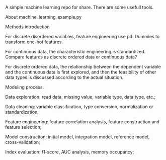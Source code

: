 A simple machine learning repo for share. There are some usefull tools.

About machine_learning_example.py

Methods introduction

  For discrete disordered variables, feature engineering use pd. Dummies to transform one-hot features.
  
  For continuous data, the characteristic engineering is standardized. Compare features as discrete ordered data or continuous data?
  
  For discrete ordered data, the relationship between the dependent variable and the continuous data is first explored, and then the feasibility of other data types is discussed according to the actual situation.

Modeling process:

  Data exploration: read data, missing value, variable type, data type, etc.;
  
  Data cleaning: variable classification, type conversion, normalization or standardization;
  
  Feature engineering: feature correlation analysis, feature construction and feature selection;
  
  Model construction: initial model, integration model, reference model, cross-validation;
  
  Index evaluation: f1-score, AUC analysis, memory occupancy;
  
